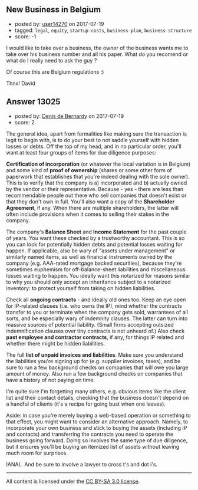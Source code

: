 ## New Business in Belgium

- posted by: [user14270](https://stackexchange.com/users/11364286/user14270) on 2017-07-19
- tagged: `legal`, `equity`, `startup-costs`, `business-plan`, `business-structure`
- score: -1

I would like to take over a business, the owner of the business wants me to take over his business number and all his paper. What do you recomend or what do I really need to ask the guy ? 

Of course this are Belgium  regulations :)


Thnx!
David


## Answer 13025

- posted by: [Denis de Bernardy](https://stackexchange.com/users/182468/denis-de-bernardy) on 2017-07-19
- score: 2

The general idea, apart from formalities like making sure the transaction is legit to begin with, is to do your best to not saddle yourself with hidden losses or debts. Off the top of my head, and in no particular order, you'll want at least four groups of items for due diligence purposes:

**Certification of incorporation** (or whatever the local variation is in Belgium) and some kind of **proof of ownership** (shares or some other form of paperwork that establishes that you're indeed dealing with the sole owner). This is to verify that the company is a) incorporated and b) actually owned by the vendor or their representative. Because - yes - there are less than recommendable people out there who sell companies that doesn't exist or that they don't own in full. You'll also want a copy of the **Shareholder Agreement**, if any. When there are multiple shareholders, the latter will often include provisions when it comes to selling their stakes in the company.

The company's **Balance Sheet** and **Income Statement** for the past couple of years. You want these checked by a trustworthy accountant. This is so you can look for potentially hidden debts and potential losses waiting for happen. If applicable, also be wary of "assets under management" or similarly named items, as well as financial instruments owned by the company (e.g. AAA-rated mortgage backed securities), because they're sometimes euphemism for off-balance-sheet liabilities and miscellaneous losses waiting to happen. You ideally want this notarized for reasons similar to why you should only accept an inheritance subject to a notarized inventory: to protect yourself from taking on hidden liabilities.

Check all **ongoing contracts** - and ideally old ones too. Keep an eye open for IP-related clauses (i.e. who owns the IP), mind whether the contracts transfer to you or terminate when the company gets sold, warrantees of all sorts, and be especially wary of indemnity clauses. The latter can turn into massive sources of potential liability. (Small firms accepting outsized indemnification clauses over tiny contracts is not unheard of.) Also check **past employee and contractor contracts**, if any, for things IP related and whether there might be hidden liabilities.

The full **list of unpaid invoices and liabilities**. Make sure you understand the liabilities you're signing up for (e.g. supplier invoices, taxes), and be sure to run a few background checks on companies that will owe you large amount of money. Also run a few background checks on companies that have a history of not paying on time.

I'm quite sure I'm forgetting many others, e.g. obvious items like the client list and their contact details, checking that the business doesn't depend on a handful of clients (it's a recipe for going bust when one leaves).

Aside: in case you're merely buying a web-based operation or something to that effect, you might want to consider an alternative approach. Namely, to incorporate your own business and stick to buying the assets (including IP and contacts) and transferring the contracts you need to operate the business going forward. Doing so involves the same type of due diligence, but it ensures you'll be buying an itemized list of assets without leaving much room for surprises.

IANAL. And be sure to involve a lawyer to cross t's and dot i's.



---

All content is licensed under the [CC BY-SA 3.0 license](https://creativecommons.org/licenses/by-sa/3.0/).
